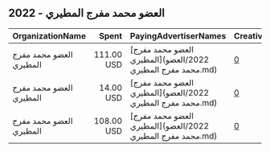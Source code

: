 ## 2022 - العضو محمد مفرج المطيري 
|OrganizationName|Spent|PayingAdvertiserNames|CreativeUrls|Impressions|Genders|AgeBrackets|CountryCodes|BillingAddresses|CandidateBallotInformation|
|:---|---:|:---|:---|---:|:---|:---|:---|:---|:---|
|العضو محمد مفرج المطيري|111.00 USD|[العضو محمد مفرج المطيري](2022/العضو محمد مفرج المطيري.md)|[0](https://www.snap.com/political-ads/asset/d49de5e1f00eb372601f866a15f1a8844fdd79cbd2807afe3fcd1ae07ab68c93?mediaType=png)|64,338||18+|kuwait|"شرحبيل,حولي,60000,KW"|MOHAMMED MEFREJ ALMUTAIRI|
|العضو محمد مفرج المطيري|14.00 USD|[العضو محمد مفرج المطيري](2022/العضو محمد مفرج المطيري.md)|[0](https://www.snap.com/political-ads/asset/8151fa3b73f6c194913853c2c8bde9c04d3b419781ec8f891b68deacdb8f4064?mediaType=png)|6,711|||kuwait|"شرحبيل,حولي,60000,KW"||
|العضو محمد مفرج المطيري|108.00 USD|[العضو محمد مفرج المطيري](2022/العضو محمد مفرج المطيري.md)|[0](https://www.snap.com/political-ads/asset/92effe1e04e83922f10bed12f636dade60176932fca35ece13af2e643ade30f3?mediaType=jpeg)|40,875||18+|kuwait|"شرحبيل,حولي,60000,KW"||
